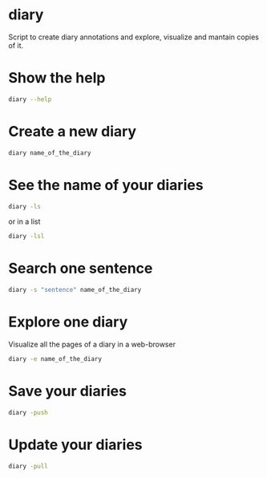 # diary
Script to create diary annotations and explore, visualize and mantain copies of it.

Show the help
=============
```sh
diary --help
```

Create a new diary
==================

```sh
diary name_of_the_diary
```

See the name of your diaries
============================

```sh
diary -ls
```

or in a list

```sh
diary -lsl
```

Search one sentence
===================

```sh
diary -s "sentence" name_of_the_diary
```

Explore one diary
=================

Visualize all the pages of a diary in a web-browser

```sh
diary -e name_of_the_diary
```

Save your diaries
=================

```sh
diary -push
```

Update your diaries
===================

```sh
diary -pull
```

